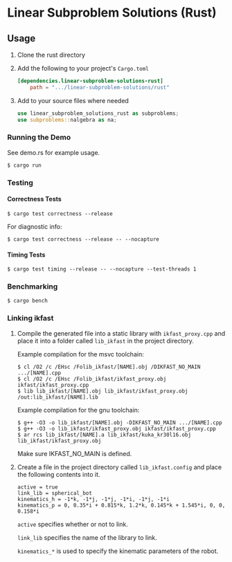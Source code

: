 # Linear Subproblem Solutions (Rust)

## Usage

1. Clone the rust directory

2. Add the following to your project's `Cargo.toml`

    ```conf
    [dependencies.linear-subproblem-solutions-rust]
        path = ".../linear-subproblem-solutions/rust"
    ```

3. Add to your source files where needed

    ```rust
    use linear_subproblem_solutions_rust as subproblems;
    use subproblems::nalgebra as na;
    ```

### Running the Demo

See demo.rs for example usage.

```
$ cargo run
```

### Testing

#### Correctness Tests

```
$ cargo test correctness --release
```

For diagnostic info:

```
$ cargo test correctness --release -- --nocapture
```

#### Timing Tests

```
$ cargo test timing --release -- --nocapture --test-threads 1
```

### Benchmarking

```
$ cargo bench
```

### Linking ikfast

1. Compile the generated file into a static library with `ikfast_proxy.cpp` and place it into a folder called `lib_ikfast` in the project directory.

    Example compilation for the msvc toolchain:

    ```
    $ cl /O2 /c /EHsc /Folib_ikfast/[NAME].obj /DIKFAST_NO_MAIN .../[NAME].cpp
    $ cl /O2 /c /EHsc /Folib_ikfast/ikfast_proxy.obj ikfast/ikfast_proxy.cpp
    $ lib lib_ikfast/[NAME].obj lib_ikfast/ikfast_proxy.obj /out:lib_ikfast/[NAME].lib
    ```

    Example compilation for the gnu toolchain:

    ```
    $ g++ -O3 -o lib_ikfast/[NAME].obj -DIKFAST_NO_MAIN .../[NAME].cpp
    $ g++ -O3 -o lib_ikfast/ikfast_proxy.obj ikfast/ikfast_proxy.cpp
    $ ar rcs lib_ikfast/[NAME].a lib_ikfast/kuka_kr30l16.obj lib_ikfast/ikfast_proxy.obj
    ```

    Make sure IKFAST_NO_MAIN is defined.

2. Create a file in the project directory called `lib_ikfast.config` and place the following contents into it.

    ```
    active = true
    link_lib = spherical_bot
    kinematics_h = -1*k, -1*j, -1*j, -1*i, -1*j, -1*i
    kinematics_p = 0, 0.35*i + 0.815*k, 1.2*k, 0.145*k + 1.545*i, 0, 0, 0.158*i
    ```

    `active` specifies whether or not to link.

    `link_lib` specifies the name of the library to link.

    `kinematics_*` is used to specify the kinematic parameters of the robot.
